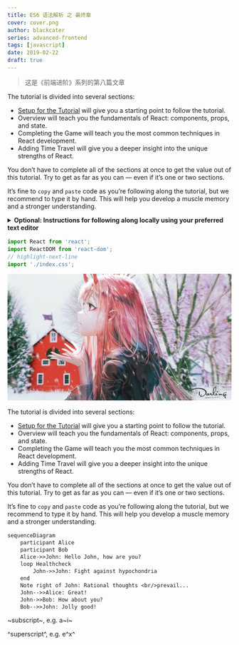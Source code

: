 ```yaml
---
title: ES6 语法解析 之 最终章
cover: cover.png
author: blackcater
series: advanced-frontend
tags: [javascript]
date: 2019-02-22
draft: true
---
```


> 这是《前端进阶》系列的第八篇文章

The tutorial is divided into several sections:

- [Setup for the Tutorial](/) will give you a starting point to follow the tutorial.
- Overview will teach you the fundamentals of React: components, props, and state.
- Completing the Game will teach you the most common techniques in React development.
- Adding Time Travel will give you a deeper insight into the unique strengths of React.

You don’t have to complete all of the sections at once to get the value out of this tutorial. Try to get as far as you can — even if it’s one or two sections.

It’s fine to `copy` and `paste` code as you’re following along the tutorial, but we recommend to type it by hand. This will help you develop a muscle memory and a stronger understanding.

<details>
    <summary><strong>Optional: Instructions for following along locally using your preferred text editor</strong></summary>

Something small enough to escape casual notice.

This setup requires more work but allows you to complete the tutorial using an editor of your choice. Here are the steps to follow:

1. Make sure you have a recent version of Node.js installed.
2. Follow the installation instructions for [Create React App](/) to make a new project.

```bash
cd my-app
cd src

# If you're using a Mac or Linux:
rm -f *

# Or, if you're on Windows:
del *

# Then, switch back to the project folder
cd ..
```

</details>

```javascript
import React from 'react';
import ReactDOM from 'react-dom';
// highlight-next-line
import './index.css';
```

<img src="./cover.png" title="cover" />

The tutorial is divided into several sections:

- [Setup for the Tutorial](/) will give you a starting point to follow the tutorial.
- Overview will teach you the fundamentals of React: components, props, and state.
- Completing the Game will teach you the most common techniques in React development.
- Adding Time Travel will give you a deeper insight into the unique strengths of React.

You don’t have to complete all of the sections at once to get the value out of this tutorial. Try to get as far as you can — even if it’s one or two sections.

It’s fine to `copy` and `paste` code as you’re following along the tutorial, but we recommend to type it by hand. This will help you develop a muscle memory and a stronger understanding.

```mermaid
sequenceDiagram
    participant Alice
    participant Bob
    Alice->>John: Hello John, how are you?
    loop Healthcheck
        John->>John: Fight against hypochondria
    end
    Note right of John: Rational thoughts <br/>prevail...
    John-->>Alice: Great!
    John->>Bob: How about you?
    Bob-->>John: Jolly good!
```

~subscript~, e.g. a~i~

^superscript^, e.g. e^x^
